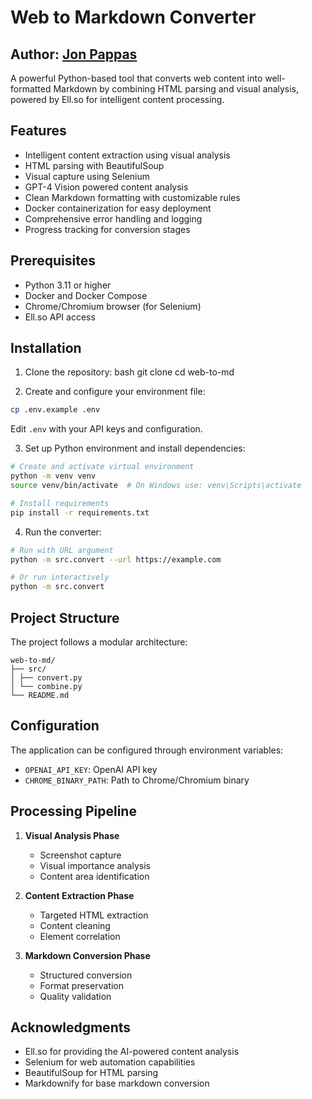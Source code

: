 # Web to Markdown Converter

## Author: [Jon Pappas](https://github.com/matt-rickard)

A powerful Python-based tool that converts web content into well-formatted Markdown by combining HTML parsing and visual analysis, powered by Ell.so for intelligent content processing.

## Features

- Intelligent content extraction using visual analysis
- HTML parsing with BeautifulSoup
- Visual capture using Selenium
- GPT-4 Vision powered content analysis
- Clean Markdown formatting with customizable rules
- Docker containerization for easy deployment
- Comprehensive error handling and logging
- Progress tracking for conversion stages

## Prerequisites

- Python 3.11 or higher
- Docker and Docker Compose
- Chrome/Chromium browser (for Selenium)
- Ell.so API access

## Installation

1. Clone the repository:
bash
git clone <repository-url>
cd web-to-md

2. Create and configure your environment file:
```bash
cp .env.example .env
```

Edit `.env` with your API keys and configuration.

3. Set up Python environment and install dependencies:
```bash
# Create and activate virtual environment
python -m venv venv
source venv/bin/activate  # On Windows use: venv\Scripts\activate

# Install requirements
pip install -r requirements.txt
```

4. Run the converter:
```bash
# Run with URL argument
python -m src.convert --url https://example.com

# Or run interactively
python -m src.convert
```

## Project Structure

The project follows a modular architecture:

```text
web-to-md/
├── src/
│ ├── convert.py
│ └── combine.py
└── README.md
```

## Configuration

The application can be configured through environment variables:

- `OPENAI_API_KEY`: OpenAI API key
- `CHROME_BINARY_PATH`: Path to Chrome/Chromium binary

## Processing Pipeline

1. **Visual Analysis Phase**
   - Screenshot capture
   - Visual importance analysis
   - Content area identification

2. **Content Extraction Phase**
   - Targeted HTML extraction
   - Content cleaning
   - Element correlation

3. **Markdown Conversion Phase**
   - Structured conversion
   - Format preservation
   - Quality validation

## Acknowledgments

- Ell.so for providing the AI-powered content analysis
- Selenium for web automation capabilities
- BeautifulSoup for HTML parsing
- Markdownify for base markdown conversion